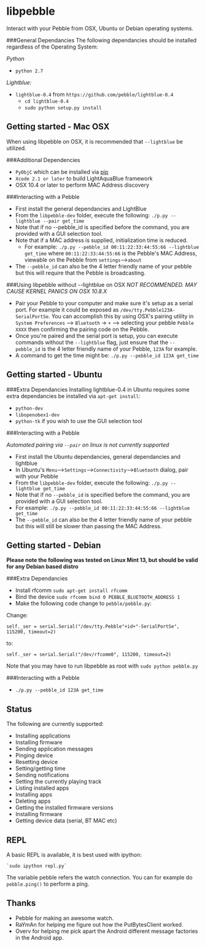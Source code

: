 libpebble
=========
Interact with your Pebble from OSX, Ubuntu or Debian operating systems.

###General Dependancies
The following dependancies should be installed regardless of the Operating System:

_Python_
* `python 2.7`

_Lightblue:_
* `lightblue-0.4` from `https://github.com/pebble/lightblue-0.4`
    * `cd lightblue-0.4`
    * `sudo python setup.py install`

Getting started - Mac OSX
-------------------------
When using libpebble on OSX, it is recommended that `--lightblue` be utilized.

###Additional Dependencies
* `PyObjC` which can be installed via [pip](https://pypi.python.org/pypi/pip)
* `Xcode 2.1 or later` to build LightAquaBlue framework
* OSX 10.4 or later to perform MAC Address discovery

###Interacting with a Pebble
* First install the general dependancies and LightBlue
* From the `libpebble-dev` folder, execute the following: `./p.py --lightblue --pair get_time`
* Note that if no --pebble_id is specified before the command, you are provided with a GUI selection tool.
* Note that if a MAC address is supplied, initialization time is reduced. 
    * For example:  `./p.py --pebble_id 00:11:22:33:44:55:66 --lightblue get_time`
      where `00:11:22:33:44:55:66` is the Pebble's MAC Address, viewable on the Pebble from `settings`-->`about`
* The `--pebble_id` can also be the 4 letter friendly name of your pebble but this will require that the Pebble is broadcasting.

###Using libpebble without --lightblue on OSX
_NOT RECOMMENDED. MAY CAUSE KERNEL PANICS ON OSX 10.8.X_

* Pair your Pebble to your computer and make sure it's setup as a serial port. For example it could be exposed as `/dev/tty.Pebble123A-SerialPortSe`. You can accomplish this by using OSX's pairing utility in `System Preferences` --> `Bluetooth` -> `+` --> selecting your pebble `Pebble XXXX` then confirming the pairing code on the Pebble.
* Once you're paired and the serial port is setup, you can execute commands without the `--lightblue` flag, just ensure that the `--pebble_id` is the 4 letter friendly name of your Pebble, `123A` for example.
* A command to get the time might be: `./p.py --pebble_id 123A get_time`

Getting started - Ubuntu
------------------------
###Extra Dependancies
Installing lightblue-0.4 in Ubuntu requires some extra dependancies be installed via `apt-get install`:
* `python-dev`
* `libopenobex1-dev`
* `python-tk` if you wish to use the GUI selection tool

###Interacting with a Pebble

_Automated pairing via `--pair` on linux is not currently supported_

* First install the Ubuntu dependancies, general dependancies and lightblue
* In Ubuntu's `Menu`-->`Settings`-->`Connectivity`-->`Bluetooth` dialog, pair with your Pebble
* From the `libpebble-dev` folder, execute the following: `./p.py --lightblue get_time`
* Note that if no `--pebble_id` is specified before the command, you are provided with a GUI selection tool.
* For example: `./p.py --pebble_id 00:11:22:33:44:55:66 --lightblue get_time`
* The `--pebble_id` can also be the 4 letter friendly name of your pebble but this will still be slower than passing the MAC Address.

Getting started - Debian
------------------------

**Please note the following was tested on Linux Mint 13, but should be valid for any Debian based distro**

###Extra Dependancies
* Install rfcomm `sudo apt-get install rfcomm`
* Bind the device `sudo rfcomm bind 0 PEBBLE_BLUETOOTH_ADDRESS 1`
* Make the following code change to `pebble/pebble.py`:

Change:

    self._ser = serial.Serial("/dev/tty.Pebble"+id+"-SerialPortSe", 115200, timeout=2)

to: 

    self._ser = serial.Serial("/dev/rfcomm0", 115200, timeout=2)

Note that you may have to run libpebble as root with `sudo python pebble.py`

###Interacting with a Pebble
* `./p.py --pebble_id 123A get_time`

Status
------

The following are currently supported:


* Installing applications
* Installing firmware
* Sending application messages
* Pinging device
* Resetting device
* Setting/getting time
* Sending notifications
* Setting the currently playing track
* Listing installed apps
* Installing apps
* Deleting apps
* Getting the installed firmware versions
* Installing firmware
* Getting device data (serial, BT MAC etc)

REPL
----

A basic REPL is available, it is best used with ipython:

    `sudo ipython repl.py`

The variable pebble refers the watch connection.  You can for example do `pebble.ping()` to perform a ping.

Thanks
------

* Pebble for making an awesome watch.
* RaYmAn for helping me figure out how the PutBytesClient worked.
* Overv for helping me pick apart the Android different message factories in the Android app.
